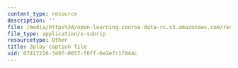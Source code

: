 ```yaml
---
content_type: resource
description: ''
file: /media/https%3A/open-learning-course-data-rc.s3.amazonaws.com/res-tll-004-stem-concept-videos-fall-2013/67417226348f0657f6ff6e2efc1f844c_x5Zr2-od-fU.srt
file_type: application/x-subrip
resourcetype: Other
title: 3play caption file
uid: 67417226-348f-0657-f6ff-6e2efc1f844c
---
```

